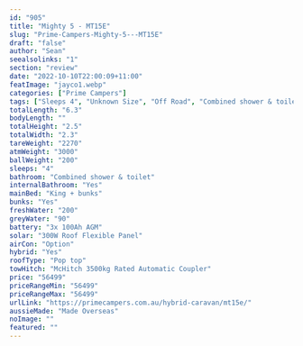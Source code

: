 ```yaml
---
id: "905"
title: "Mighty 5 - MT15E"
slug: "Prime-Campers-Mighty-5---MT15E"
draft: "false"
author: "Sean"
seealsolinks: "1"
section: "review"
date: "2022-10-10T22:00:09+11:00"
featImage: "jayco1.webp"
categories: ["Prime Campers"]
tags: ["Sleeps 4", "Unknown Size", "Off Road", "Combined shower & toilet", "Pop top", "50 - 60k"]
totalLength: "6.3"
bodyLength: ""
totalHeight: "2.5"
totalWidth: "2.3"
tareWeight: "2270"
atmWeight: "3000"
ballWeight: "200"
sleeps: "4"
bathroom: "Combined shower & toilet"
internalBathroom: "Yes"
mainBed: "King + bunks"
bunks: "Yes"
freshWater: "200"
greyWater: "90"
battery: "3x 100Ah AGM"
solar: "300W Roof Flexible Panel"
airCon: "Option"
hybrid: "Yes"
roofType: "Pop top"
towHitch: "McHitch 3500kg Rated Automatic Coupler"
price: "56499"
priceRangeMin: "56499"
priceRangeMax: "56499"
urlLink: "https://primecampers.com.au/hybrid-caravan/mt15e/"
aussieMade: "Made Overseas"
noImage: ""
featured: ""
---
```

